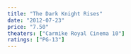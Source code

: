 ```yaml
---
title: "The Dark Knight Rises"
date: "2012-07-23"
price: "7.50"
theaters: ["Carmike Royal Cinema 10"]
ratings: ["PG-13"]
---
```

